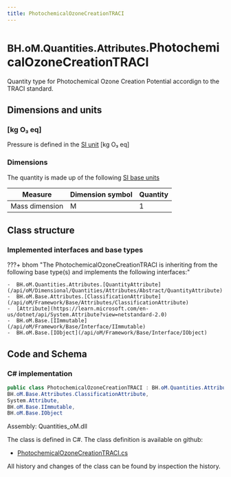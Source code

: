 ```yaml
---
title: PhotochemicalOzoneCreationTRACI
---
```


# <small>BH.oM.Quantities.Attributes.</small>**PhotochemicalOzoneCreationTRACI**

Quantity type for Photochemical Ozone Creation Potential accordign to the TRACI standard.

## Dimensions and units

### [kg O₃ eq]

Pressure is defined in the [SI unit](https://bhom.xyz/documentation/BHoM_oM/BHoM-Units-conventions/) [kg O₃ eq]

### Dimensions

The quantity is made up of the following [SI base units](https://en.wikipedia.org/wiki/SI_base_unit)

| Measure        | Dimension symbol | Quantity |
|------------------|--------|----------|
| Mass dimension |  M  |1  |


## Class structure

### Implemented interfaces and base types

???+ bhom "The PhotochemicalOzoneCreationTRACI is inheriting from the following base type(s) and implements the following interfaces:"

    -  BH.oM.Quantities.Attributes.[QuantityAttribute](/api/oM/Dimensional/Quantities/Attributes/Abstract/QuantityAttribute)
    -  BH.oM.Base.Attributes.[ClassificationAttribute](/api/oM/Framework/Base/Attributes/ClassificationAttribute)
    -  [Attribute](https://learn.microsoft.com/en-us/dotnet/api/System.Attribute?view=netstandard-2.0)
    -  BH.oM.Base.[IImmutable](/api/oM/Framework/Base/Interface/IImmutable)
    -  BH.oM.Base.[IObject](/api/oM/Framework/Base/Interface/IObject)




## Code and Schema

### C# implementation

``` C# title="C#"
public class PhotochemicalOzoneCreationTRACI : BH.oM.Quantities.Attributes.QuantityAttribute,
BH.oM.Base.Attributes.ClassificationAttribute,
System.Attribute,
BH.oM.Base.IImmutable,
BH.oM.Base.IObject
```

Assembly: Quantities_oM.dll

The class is defined in C#. The class definition is available on github:

- [PhotochemicalOzoneCreationTRACI.cs](https://github.com/BHoM/BHoM/blob/develop/Quantities_oM/Attributes\PhotochemicalOzoneCreationTRACI.cs)

All history and changes of the class can be found by inspection the history.
